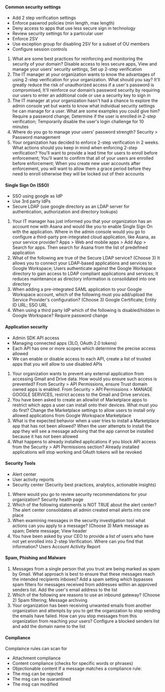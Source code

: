 #### Common security settings
- Add 2 step verification settings
- Enforce paswrod policies (min length, max length)
- Deny access to apps that use less secure sign in technology
- Review security settings for a particular user
- Enforce 2SV
- Use exception group for disabling 2SV for a subset of OU members
- Configure session controls

1. What are some best practices for reinforcing and monitoring the security of your domain? Disable access to less secure apps, View and manage your users' security settings, Set up 2-step verification
2. The IT manager at your organization wants to know the advantages of using 2-step verification for your organization. What should you say? It'll greatly reduce the risk of unauthorized access if a user's password is compromised, It'll reinforce our domain’s password security by requiring our users to enter an additional code or use a security key to sign in
3. The IT manager at your organization hasn't had a chance to explore the admin console yet but wants to know what individual security settings he can manage for a user. What are some examples you could give him? Require a password change; Determine if the user is enrolled in 2-step verification; Temporarily disable the user's login challenge for 10 minutes
4. Where do you go to manage your users' password strength? Security > Password management
5. Your organization has decided to enforce 2-step verification in 2 weeks. What actions should you keep in mind when enforcing 2-step verification? You'll want to provide a lead time for users to enroll before enforcement; You'll want to confirm that all of your users are enrolled before enforcement; When you create new user accounts after enforcement, you will want to allow them a grace period before they need to enroll otherwise they will be locked out of their accounts


#### Single Sign On (SSO)
- SSO using google as IdP
- Use 3rd party IdPs
- Secure LDAP (use google directory as an LDAP server for authentication, authorization and directory lookups)

1. Your IT manager has just informed you that your organization has an account now with Asana and would like you to enable Single Sign On with the application. Where in the admin console would you go to configure a third-party pre-integrated cloud application, like Asana, as your service provider? Apps > Web and mobile apps > Add App > Search for apps. Then search for Asana from the list of predefined application
2. What of the following are true of the Secure LDAP service? (Choose 3) It allows you to connect your LDAP-based applications and services to Google Workspace; Users authenticate against the Google Workspace directory to gain access to LDAP compliant applications and services; It reduces maintenance as directory information is consolidated into one directory
3. When adding a pre-integrated SAML application to your Google Workspace account, which of the following must you add/upload the Service Provider's configuration? (Choose 3) 
Google Certificate; Entity ID URL; SSO URL
4. When using a third party IdP which of the following is disabled/hidden in Google Workspace? Require password change

#### Application security
- Admin SDK API access
- Managing connected apps (3LO, OAuth 2.0 tokens)
- Each API has one or more scopes which determine the precise access allowed
- We can enable or disable access to each API, create a list of trusted apps that you will allow to use disabled APIs

1. Your organization wants to prevent any external application from accessing Gmail and Drive data. How would you ensure such access is prevented? From Security > API Permissions, ensure Trust domain owned apps is enabled. From Security > API Permissions > MANAGE GOOGLE SERVICES, restrict access to the Gmail and Drive services.
2. You have been asked to create an allowlist of Marketplace apps to restrict which apps a user can install onto their devices. What must you do first? Change the Marketplace settings to allow users to install only allowed applications from Google Workspace Marketplace
3. What is the expected behavior when a user tries to install a Marketplace app that has not been allowed? When the user attempts to install the app they will see a message advising that the app cannot be installed because it has not been allowed
4. What happens to already installed applications if you block API access from the Security > API Permissions section?  Already installed applications will stop working and OAuth tokens will be revoked

#### Security Tools
- Alert center
- User activity reports
- Security center (Security best practices, analytics, actionable insights)

1. Where would you go to review security recommendations for your organization? Security health page
2. Which of the following statements is NOT TRUE about the alert center? The alert center consolidates all admin created email alerts into one place
3. When examining messages in the security investigation tool what actions can you apply to a message? (Choose 3) Mark message as spam; Delete message; View header
4. You have been asked by your CEO to provide a list of users who have not yet enrolled into 2-step Verification. Where can you find that information?  Users Account Activity Report

#### Spam, Phishing and Malware 
1. Messages from a single person that you trust are being marked as spam by Gmail. What approach is best to ensure that these messages reach the intended recipients inboxes? Add a spam setting which bypasses spam filters for messages received from addresses within an approved senders list. Add the user's email address to the list
2. Which of the following are reasons to use an inbound gateway? (Choose 2) Spam filtering; Message archiving
3. Your organization has been receiving unwanted emails from another organization and attempts by you to get the organization to stop sending the emails have failed. How can you stop messages from this organization from reaching your users? Configure a blocked senders list and add the domain name to the list

#### Compliance
Complaince rules can scan for 
- Attachment compliance
- Content compliance (checks for specific words or phrases)
- Objectionable content
If a message matches a compliance rule:
- The msg can be rejected
- The msg can be quarantined
- The msg can modified







